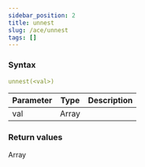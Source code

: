 ```yaml
---
sidebar_position: 2   
title: unnest
slug: /ace/unnest
tags: []
---
```


### Syntax

 ```yaml
unnest(<val>)
```
    
| Parameter   | Type | Description |
| ----------- | ---- | ----------- |     
| val | Array |  |

### Return values
Array

